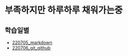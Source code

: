 # 부족하지만 하루하루 채워가는중

## 학습일별
- [220705_markdown](./0705_markdown/)
- [220706_git_github](./0706_git_github/)
